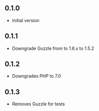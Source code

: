## 0.1.0

  - Initial version

## 0.1.1

  - Downgrade Guzzle from to 1.6.x to 1.5.2

## 0.1.2

  - Downgrades PHP to 7.0
  
## 0.1.3
  
  - Removes Guzzle for tests